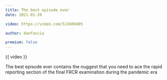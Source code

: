 ```yaml
---
title: The best episode ever
date: 2021-01-20

video: https://vimeo.com/513609405

author: danfascia

premium: false
---
```


{{ video }}

The best episode ever contains the nuggest that you need to ace the rapid reporting section of the final FRCR examination during the pandemic era